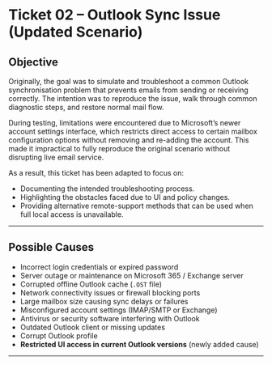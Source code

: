 # Ticket 02 – Outlook Sync Issue (Updated Scenario)

## Objective
Originally, the goal was to simulate and troubleshoot a common Outlook synchronisation problem that prevents emails from sending or receiving correctly. The intention was to reproduce the issue, walk through common diagnostic steps, and restore normal mail flow.

During testing, limitations were encountered due to Microsoft’s newer account settings interface, which restricts direct access to certain mailbox configuration options without removing and re-adding the account. This made it impractical to fully reproduce the original scenario without disrupting live email service.

As a result, this ticket has been adapted to focus on:
- Documenting the intended troubleshooting process.
- Highlighting the obstacles faced due to UI and policy changes.
- Providing alternative remote-support methods that can be used when full local access is unavailable.

---

## Possible Causes
- Incorrect login credentials or expired password  
- Server outage or maintenance on Microsoft 365 / Exchange server  
- Corrupted offline Outlook cache (`.OST` file)  
- Network connectivity issues or firewall blocking ports  
- Large mailbox size causing sync delays or failures  
- Misconfigured account settings (IMAP/SMTP or Exchange)  
- Antivirus or security software interfering with Outlook  
- Outdated Outlook client or missing updates  
- Corrupt Outlook profile  
- **Restricted UI access in current Outlook versions** (newly added cause)

---
